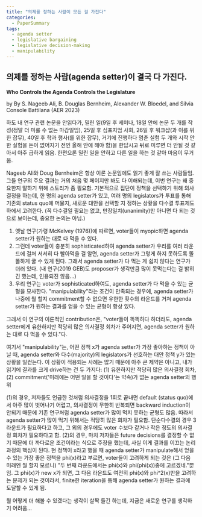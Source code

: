 ```yaml
---
title: "의제를 정하는 사람이 모든 걸 가진다"
categories:
  - PaperSummary
tags:
  - agenda setter
  - legislative bargaining
  - legislative decision-making
  - manipulability
--- 
```


## 의제를 정하는 사람(agenda setter)이 결국 다 가진다.

**Who Controls the Agenda Controls the Legislature**

by By S. Nageeb Ali, B. Douglas Bernheim, Alexander W. Bloedel, and Silvia Console Battilana (AER 2023)

<!--
We model legislative decision-making with an agenda setter who can propose policies sequentially, tailoring each proposal to the status quo that prevails after prior votes. Voters are sophisticated, and the agenda setter cannot commit to future proposals. Nevertheless, the agenda setter obtains her favorite outcome in every equilibrium regardless of the initial default policy. Central to our results is a new condition on preferences, manipulability, that holds in rich policy spaces, including spatial settings and distribution problems. Our findings therefore establish that, despite the sophistication of voters and the absence of commitment power, the agenda setter is effectively a dictator.
-->

하도 내 연구 관련 논문을 안읽다가, 밀린 일(9일 후 세미나, 18일 안에 논문 두 개를 작성(정말 더 미룰 수 없는 마감일임), 25일 후 심포지엄 사회, 26일 후 워크샵(과 이를 위한 잡무), 40일 후 학과 행사(를 위한 잡무), 거기에 진행하다 멈춘 실험 두 개와 시작 안한 실험을 돈이 없어지기 전인 올해 안에 해야 함)을 한답시고 뒤로 미루면 더 안될 것 같아서 아주 급하게 읽음. 한편으론 밀린 일을 안하고 다른 일을 하는 것 같아 마음이 무거움.

Nageeb Ali와 Doug Bernheim은 항상 이론 논문임에도 읽기 좋게 잘 쓰는 사람들임. 그들 연구의 주요 결과는 거의 처음 몇 페이지만 봐도 다 이해되는데, 이번 연구는 왜 중요한지 말하기 위해 스토리가 좀 필요함. 기본적으로 집단이 정책을 선택하기 위해 의사 결정을 하는데, 한 명의 agenda setter가 있고, 여러 명의 legislators가 투표를 통해 기존의 status quo에 머물지, 새로운 대안을 선택할 지 정하는 상황을 다수결 투표제도 하에서 고려한다. (꼭 다수결일 필요는 없고, 만장일치(unanimity)만 아니면 다 되는 것으로 보이는데, 중요한 논의는 아님.)

1. 옛날 연구(가령 McKelvey (1976))에 따르면, voter들이 myopic하면 agenda setter가 원하는 대로 다 먹을 수 있다.
2. 그런데 voter들이 충분히 sophisticated하여 agenda setter가 우리를 여러 라운드에 걸쳐 서서히 다 빨아먹을 걸 알면, agenda setter가 그렇게 하지 못하도록 똘똘하게 굴 수 있게 된다. 그래서 agenda setter가 다 먹는 게 쉽지 않다는 연구가 더러 있다. (내 연구(2019 GEB)도 proposer가 생각만큼 많이 못먹는다는 걸 밝히긴 했는데, 인용되진 않음...)
3. 우리 연구는 voter가 sophisticated하여도, agenda setter가 다 먹을 수 있는 균형을 묘사한다. "manipulability"라는 조건이 만족되는 경우에, agenda setter가 나중에 뭘 할지 commitment할 수 없으면 유한한 횟수의 라운드를 거쳐 agenda setter가 원하는 결과를 얻을 수 있는 균형이 항상 있다. 

그래서 이 연구의 이론적인 contribution은, "voter들이 똑똑하다 하더라도, agenda setter에게 유한하지만 적당히 많은 의사결정 회차가 주어지면, agenda setter가 원하는 대로 다 먹을 수 있다."다. 

여기서 "manipulability"는, 어떤 정책 x가 agenda setter가 가장 좋아하는 정책이 아닐 때, agenda setter와 다수(majority)의 legislators가 선호하는 대안 정책 y가 있는 상황을 일컫는다. 이 상황이 적용되는 사례는 많기 때문에 아주 큰 제약은 아니고, 내가 읽기에 결과를 크게 drive하는 건 두 가지다: (1) 유한하지만 적당히 많은 의사결정 회차, (2) commitment('미래에는 어떤 일을 할 것이다'는 약속)가 없는 agenda setter의 행위

(1)의 경우, 저자들도 언급한 것처럼 의사결정을 1회로 끝내면 default (status quo)에서 아주 많이 벗어나기 어렵고, 의사결정이 무한히 반복되면 backward induction이 안되기 때문에 기존 연구처럼 agenda setter가 많이 먹지 못하는 균형도 많음. 따라서 agenda setter가 많이 먹기 위해서는 적당히 많은 회차가 필요함. 단순다수결의 경우 3라운드가 필요하다고 하고, 그 외의 경우에도 voter 수보다 같거나 작은 정도의 의사결정 회차가 필요하다고 함.
(2)의 경우, 마치 저자들은 future decisions를 결정할 수 없기 때문에 더 까다로운 조건이라는 식으로 주장을 했는데, 사실 이게 결과를 이끄는 논리과정의 핵심이 된다. 현 정책이 x라고 했을 때 agenda setter가 manipulate해서 얻을 수 있는 가장 좋은 정책을 phi(x)라고 부르면, voter들이 고려하게 되는 것은 (그 다음 미래엔 뭘 할지 모르니) "두 번째 라운드에서는 phi(x)와 phi(phi(x))중에 고르겠네."뿐임. 그 phi(x)가 new x가 되면, 그 다음 라운드도 여전히 phi(x)와 phi^2(x)만을 고려하는 문제가 되는 것이라서, finite한 iteration을 통해 agenda setter가 원하는 결과에 도달할 수 있게 됨. 

뭘 어떻게 더 해볼 수 있겠다는 생각이 살짝 들긴 하는데, 지금은 새로운 연구를 생각하기 어려움...
